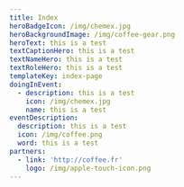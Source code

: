 ```yaml
---
title: Index
heroBadgeIcon: /img/chemex.jpg
heroBackgroundImage: /img/coffee-gear.png
heroText: this is a test
textCaptionHero: this is a test
textNameHero: this is a test
textRoleHero: this is a test
templateKey: index-page
doingInEvent:
  - description: this is a test
    icon: /img/chemex.jpg
    name: this is a test
eventDescription:
  description: this is a test
  icon: /img/coffee.png
  word: this is a test
partners:
  - link: 'http://coffee.fr'
    logo: /img/apple-touch-icon.png
---
```


